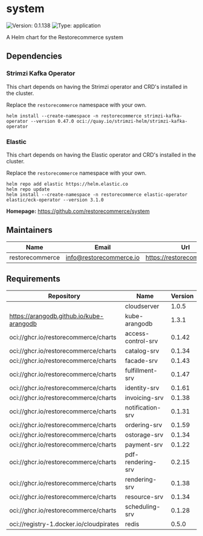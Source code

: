 # system

![Version: 0.1.138](https://img.shields.io/badge/Version-0.1.138-informational?style=flat-square) ![Type: application](https://img.shields.io/badge/Type-application-informational?style=flat-square)

A Helm chart for the Restorecommerce system

## Dependencies

### Strimzi Kafka Operator

This chart depends on having the Strimzi operator and CRD's installed in the cluster.

Replace the `restorecommerce` namespace with your own.

```shell
helm install --create-namespace -n restorecommerce strimzi-kafka-operator --version 0.47.0 oci://quay.io/strimzi-helm/strimzi-kafka-operator
```

### Elastic

This chart depends on having the Elastic operator and CRD's installed in the cluster.

Replace the `restorecommerce` namespace with your own.

```shell
helm repo add elastic https://helm.elastic.co
helm repo update
helm install --create-namespace -n restorecommerce elastic-operator elastic/eck-operator --version 3.1.0
```

**Homepage:** <https://github.com/restorecommerce/system>

## Maintainers

| Name | Email | Url |
| ---- | ------ | --- |
| restorecommerce | <info@restorecommerce.io> | <https://restorecommerce.io/> |

## Requirements

| Repository | Name | Version |
|------------|------|---------|
|  | cloudserver | 1.0.5 |
| https://arangodb.github.io/kube-arangodb | kube-arangodb | 1.3.1 |
| oci://ghcr.io/restorecommerce/charts | access-control-srv | 0.1.42 |
| oci://ghcr.io/restorecommerce/charts | catalog-srv | 0.1.34 |
| oci://ghcr.io/restorecommerce/charts | facade-srv | 0.1.43 |
| oci://ghcr.io/restorecommerce/charts | fulfillment-srv | 0.1.47 |
| oci://ghcr.io/restorecommerce/charts | identity-srv | 0.1.61 |
| oci://ghcr.io/restorecommerce/charts | invoicing-srv | 0.1.38 |
| oci://ghcr.io/restorecommerce/charts | notification-srv | 0.1.31 |
| oci://ghcr.io/restorecommerce/charts | ordering-srv | 0.1.59 |
| oci://ghcr.io/restorecommerce/charts | ostorage-srv | 0.1.34 |
| oci://ghcr.io/restorecommerce/charts | payment-srv | 0.1.22 |
| oci://ghcr.io/restorecommerce/charts | pdf-rendering-srv | 0.2.15 |
| oci://ghcr.io/restorecommerce/charts | rendering-srv | 0.1.38 |
| oci://ghcr.io/restorecommerce/charts | resource-srv | 0.1.34 |
| oci://ghcr.io/restorecommerce/charts | scheduling-srv | 0.1.28 |
| oci://registry-1.docker.io/cloudpirates | redis | 0.5.0 |
